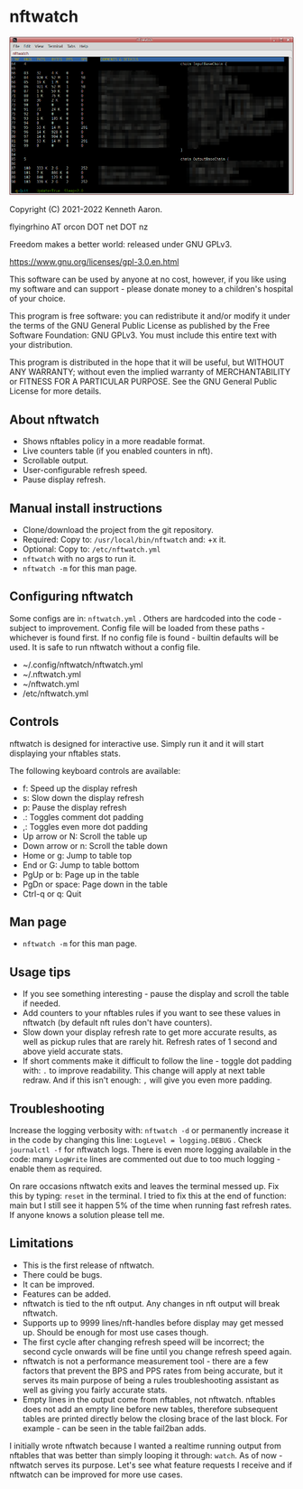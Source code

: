 
nftwatch
========

![](nftwatch.png)

Copyright (C) 2021-2022 Kenneth Aaron.

flyingrhino AT orcon DOT net DOT nz

Freedom makes a better world: released under GNU GPLv3.

https://www.gnu.org/licenses/gpl-3.0.en.html

This software can be used by anyone at no cost, however,
if you like using my software and can support - please
donate money to a children's hospital of your choice.

This program is free software: you can redistribute it
and/or modify it under the terms of the GNU General Public
License as published by the Free Software Foundation:
GNU GPLv3. You must include this entire text with your
distribution.

This program is distributed in the hope that it will be
useful, but WITHOUT ANY WARRANTY; without even the implied
warranty of MERCHANTABILITY or FITNESS FOR A PARTICULAR
PURPOSE.
See the GNU General Public License for more details.


About nftwatch
--------------

* Shows nftables policy in a more readable format.
* Live counters table (if you enabled counters in nft).
* Scrollable output.
* User-configurable refresh speed.
* Pause display refresh.


Manual install instructions
---------------------------

* Clone/download the project from the git repository.
* Required: Copy to:  `/usr/local/bin/nftwatch`  and: +x it.
* Optional: Copy to:  `/etc/nftwatch.yml`
* `nftwatch`  with no args to run it.
* `nftwatch -m`  for this man page.


Configuring nftwatch
--------------------

Some configs are in:  `nftwatch.yml`    .
Others are hardcoded into the code - subject to improvement.
Config file will be loaded from these paths - whichever
is found first. If no config file is found - builtin
defaults will be used.
It is safe to run nftwatch without a config file.

* ~/.config/nftwatch/nftwatch.yml
* ~/.nftwatch.yml
* ~/nftwatch.yml
* /etc/nftwatch.yml


Controls
--------

nftwatch is designed for interactive use. Simply run it
and it will start displaying your nftables stats.

The following keyboard controls are available:

- f:                Speed up the display refresh
- s:                Slow down the display refresh
- p:                Pause the display refresh
- .:                Toggles comment dot padding
- ,:                Toggles even more dot padding
- Up arrow or N:    Scroll the table up
- Down arrow or n:  Scroll the table down
- Home or g:        Jump to table top
- End or G:         Jump to table bottom
- PgUp or b:        Page up in the table
- PgDn or space:    Page down in the table
- Ctrl-q or q:      Quit


Man page
--------

* `nftwatch -m`  for this man page.


Usage tips
----------

* If you see something interesting - pause the display
and scroll the table if needed.
* Add counters to your nftables rules if you want to see
these values in nftwatch (by default nft rules don't have
counters).
* Slow down your display refresh rate to get more accurate
results, as well as pickup rules that are rarely hit.
Refresh rates of 1 second and above yield accurate stats.
* If short comments make it difficult to follow the line -
toggle dot padding with:  `.`  to improve readability.
This change will apply at next table redraw.
And if this isn't enough:  `,`  will give you even more
padding.


Troubleshooting
---------------

Increase the logging verbosity with:  `nftwatch -d`
or permanently increase it in the code by changing this
line:  `LogLevel = logging.DEBUG`    .
Check  `journalctl -f`  for nftwatch logs.
There is even more logging available in the code: many
`LogWrite` lines are commented out due to too much
logging - enable them as required.

On rare occasions nftwatch exits and leaves the terminal
messed up. Fix this by typing:  `reset`  in the terminal.
I tried to fix this at the end of function:  main
but I still see it happen 5% of the time when running fast
refresh rates.
If anyone knows a solution please tell me.


Limitations
-----------

- This is the first release of nftwatch.
- There could be bugs.
- It can be improved.
- Features can be added.
- nftwatch is tied to the nft output. Any changes in nft
output will break nftwatch.
- Supports up to 9999 lines/nft-handles before display may
get messed up. Should be enough for most use cases though.
- The first cycle after changing refresh speed will be
incorrect; the second cycle onwards will be fine until
you change refresh speed again.
- nftwatch is not a performance measurement tool - there
are a few factors that prevent the BPS and PPS rates from
being accurate, but it serves its main purpose of being a
rules troubleshooting assistant as well as giving you
fairly accurate stats.
- Empty lines in the output come from nftables, not
nftwatch. nftables does not add an empty line before new
tables, therefore subsequent tables are printed directly
below the closing brace of the last block. For example -
can be seen in the table fail2ban adds.

I initially wrote nftwatch because I wanted a realtime
running output from nftables that was better than simply
looping it through:  `watch`. As of now - nftwatch serves
its purpose. Let's see what feature requests I receive and
if nftwatch can be improved for more use cases.


